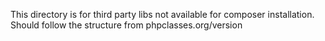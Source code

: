This directory is for third party libs not available for composer installation.
Should follow the structure from phpclasses.org/version
